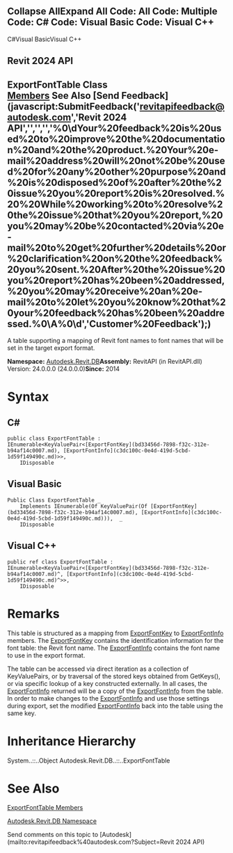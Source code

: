 ﻿

Collapse AllExpand All Code: All Code: Multiple Code: C# Code: Visual Basic Code: Visual C++   
---  
  
C#Visual BasicVisual C++

Revit 2024 API  
---  
ExportFontTable Class  
[Members](8f3793ac-5239-5de8-84fa-671bfe411356.md) See Also [Send Feedback](javascript:SubmitFeedback\('revitapifeedback@autodesk.com','Revit 2024 API','','','','%0\\dYour%20feedback%20is%20used%20to%20improve%20the%20documentation%20and%20the%20product.%20Your%20e-mail%20address%20will%20not%20be%20used%20for%20any%20other%20purpose%20and%20is%20disposed%20of%20after%20the%20issue%20you%20report%20is%20resolved.%20%20While%20working%20to%20resolve%20the%20issue%20that%20you%20report,%20you%20may%20be%20contacted%20via%20e-mail%20to%20get%20further%20details%20or%20clarification%20on%20the%20feedback%20you%20sent.%20After%20the%20issue%20you%20report%20has%20been%20addressed,%20you%20may%20receive%20an%20e-mail%20to%20let%20you%20know%20that%20your%20feedback%20has%20been%20addressed.%0\\A%0\\d','Customer%20Feedback'\);)  
---  
  
A table supporting a mapping of Revit font names to font names that will be set in the target export format. 

**Namespace:** [Autodesk.Revit.DB](87546ba7-461b-c646-cbb1-2cb8f5bff8b2.md)**Assembly:** RevitAPI (in RevitAPI.dll) Version: 24.0.0.0 (24.0.0.0)**Since:** 2014 

# Syntax

C#  
---  
      
    
    public class ExportFontTable : IEnumerable<KeyValuePair<[ExportFontKey](bd33456d-7898-f32c-312e-b94af14c0007.md), [ExportFontInfo](c3dc100c-0e4d-419d-5cbd-1d59f149490c.md)>>, 
    	IDisposable  
  
Visual Basic  
---  
      
    
    Public Class ExportFontTable _
    	Implements IEnumerable(Of KeyValuePair(Of [ExportFontKey](bd33456d-7898-f32c-312e-b94af14c0007.md), [ExportFontInfo](c3dc100c-0e4d-419d-5cbd-1d59f149490c.md))),  _
    	IDisposable  
  
Visual C++  
---  
      
    
    public ref class ExportFontTable : IEnumerable<KeyValuePair<[ExportFontKey](bd33456d-7898-f32c-312e-b94af14c0007.md)^, [ExportFontInfo](c3dc100c-0e4d-419d-5cbd-1d59f149490c.md)^>>, 
    	IDisposable  
  
# Remarks

This table is structured as a mapping from [ExportFontKey](bd33456d-7898-f32c-312e-b94af14c0007.md) to [ExportFontInfo](c3dc100c-0e4d-419d-5cbd-1d59f149490c.md) members. The [ExportFontKey](bd33456d-7898-f32c-312e-b94af14c0007.md) contains the identification information for the font table: the Revit font name. The [ExportFontInfo](c3dc100c-0e4d-419d-5cbd-1d59f149490c.md) contains the font name to use in the export format.

The table can be accessed via direct iteration as a collection of KeyValuePairs, or by traversal of the stored keys obtained from GetKeys(), or via specific lookup of a key constructed externally. In all cases, the [ExportFontInfo](c3dc100c-0e4d-419d-5cbd-1d59f149490c.md) returned will be a copy of the [ExportFontInfo](c3dc100c-0e4d-419d-5cbd-1d59f149490c.md) from the table. In order to make changes to the [ExportFontInfo](c3dc100c-0e4d-419d-5cbd-1d59f149490c.md) and use those settings during export, set the modified [ExportFontInfo](c3dc100c-0e4d-419d-5cbd-1d59f149490c.md) back into the table using the same key.

# Inheritance Hierarchy

System..::..Object Autodesk.Revit.DB..::..ExportFontTable

# See Also

[ExportFontTable Members](8f3793ac-5239-5de8-84fa-671bfe411356.md)

[Autodesk.Revit.DB Namespace](87546ba7-461b-c646-cbb1-2cb8f5bff8b2.md)

Send comments on this topic to [Autodesk](mailto:revitapifeedback%40autodesk.com?Subject=Revit 2024 API)
